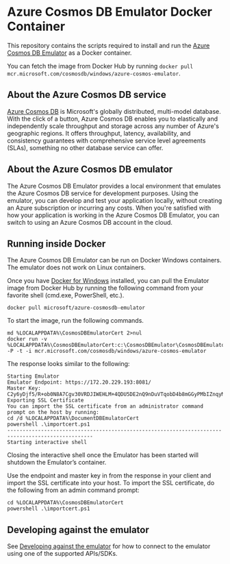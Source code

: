 # Azure Cosmos DB Emulator Docker Container

This repository contains the scripts required to install and run the  [Azure Cosmos DB Emulator](https://learn.microsoft.com/en-us/azure/cosmos-db/docker-emulator-windows) as a Docker container. 

You can fetch the image from Docker Hub by running `docker pull mcr.microsoft.com/cosmosdb/windows/azure-cosmos-emulator`.

## About the Azure Cosmos DB service
[Azure Cosmos DB](https://docs.microsoft.com/azure/cosmos-db/introduction) is Microsoft's globally distributed, multi-model database. With the click of a button, Azure Cosmos DB enables you to elastically and independently scale throughput and storage across any number of Azure's geographic regions. It offers throughput, latency, availability, and consistency guarantees with comprehensive service level agreements (SLAs), something no other database service can offer.

## About the Azure Cosmos DB emulator

The Azure Cosmos DB Emulator provides a local environment that emulates the Azure Cosmos DB service for development purposes. Using the emulator, you can develop and test your application locally, without creating an Azure subscription or incurring any costs. When you're satisfied with how your application is working in the Azure Cosmos DB Emulator, you can switch to using an Azure Cosmos DB account in the cloud.

## Running inside Docker

The Azure Cosmos DB Emulator can be run on Docker Windows containers. The emulator does not work on Linux containers. 

Once you have [Docker for Windows](https://www.docker.com/docker-windows) installed, you can pull the Emulator image from Docker Hub by running the following command from your favorite shell (cmd.exe, PowerShell, etc.).

```      
docker pull microsoft/azure-cosmosdb-emulator 
```
To start the image, run the following commands.

``` 
md %LOCALAPPDATA%\CosmosDBEmulatorCert 2>nul
docker run -v %LOCALAPPDATA%\CosmosDBEmulatorCert:c:\CosmosDBEmulator\CosmosDBEmulatorCert -P -t -i mcr.microsoft.com/cosmosdb/windows/azure-cosmos-emulator
```

The response looks similar to the following:

```
Starting Emulator
Emulator Endpoint: https://172.20.229.193:8081/
Master Key: C2y6yDjf5/R+ob0N8A7Cgv30VRDJIWEHLM+4QDU5DE2nQ9nDuVTqobD4b8mGGyPMbIZnqyMsEcaGQy67XIw/Jw==
Exporting SSL Certificate
You can import the SSL certificate from an administrator command prompt on the host by running:
cd /d %LOCALAPPDATA%\DocumentDBEmulatorCert
powershell .\importcert.ps1
--------------------------------------------------------------------------------------------------
Starting interactive shell
``` 

Closing the interactive shell once the Emulator has been started will shutdown the Emulator’s container.

Use the endpoint and master key in from the response in your client and import the SSL certificate into your host. To import the SSL certificate, do the following from an admin command prompt:

```
cd %LOCALAPPDATA%\CosmosDBEmulatorCert
powershell .\importcert.ps1
```

## Developing against the emulator
See [Developing against the emulator](https://learn.microsoft.com/en-us/azure/cosmos-db/docker-emulator-windows) for how to connect to the emulator using one of the supported APIs/SDKs.

